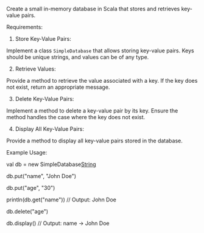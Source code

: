 Create a small in-memory database in Scala that stores and retrieves key-value pairs.



Requirements:



1. Store Key-Value Pairs:

Implement a class `SimpleDatabase` that allows storing key-value pairs. Keys should be unique strings, and values can be of any type.


2. Retrieve Values:

Provide a method to retrieve the value associated with a key. If the key does not exist, return an appropriate message.


3. Delete Key-Value Pairs:

Implement a method to delete a key-value pair by its key. Ensure the method handles the case where the key does not exist.


4. Display All Key-Value Pairs:

Provide a method to display all key-value pairs stored in the database.


Example Usage:



val db = new SimpleDatabase[String]()

db.put("name", "John Doe")

db.put("age", "30")

println(db.get("name")) // Output: John Doe

db.delete("age")

db.display() // Output: name -> John Doe